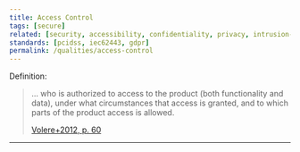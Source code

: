 ```yaml
---
title: Access Control
tags: [secure]
related: [security, accessibility, confidentiality, privacy, intrusion-detection, intrusion-prevention]
standards: [pcidss, iec62443, gdpr]
permalink: /qualities/access-control
---
```




Definition:

>... who is authorized to access to the product (both functionality and data), under what circumstances that access is granted, and to which parts of the product access is allowed.
>
>[Volere+2012, p. 60](/references/#volere)
<hr class="with-no-margin"/>
